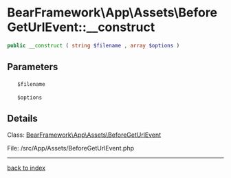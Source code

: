 # BearFramework\App\Assets\BeforeGetUrlEvent::__construct

```php
public __construct ( string $filename , array $options )
```

## Parameters

&nbsp;&nbsp;&nbsp;&nbsp;&nbsp;&nbsp;`$filename`

&nbsp;&nbsp;&nbsp;&nbsp;&nbsp;&nbsp;`$options`

## Details

Class: [BearFramework\App\Assets\BeforeGetUrlEvent](bearframework.app.assets.beforegeturlevent.class.md)

File: /src/App/Assets/BeforeGetUrlEvent.php

---

[back to index](index.md)

